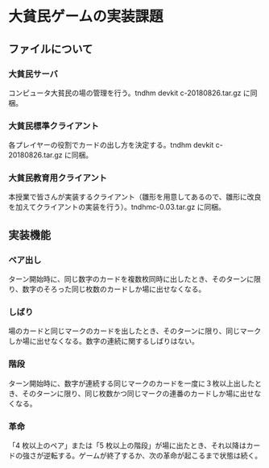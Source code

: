 ﻿# 大貧民ゲームの実装課題
 
 ## ファイルについて
 
 ### 大貧民サーバ
コンピュータ大貧民の場の管理を行う。tndhm devkit c-20180826.tar.gz に同梱。

 ### 大貧民標準クライアント
各プレイヤーの役割でカードの出し方を決定する。tndhm devkit c-20180826.tar.gz に同梱。

 ### 大貧民教育用クライアント
本授業で皆さんが実装するクライアント（雛形を用意してあるので、雛形に改良を加えてクライアントの実装を行う）。tndhmc-0.03.tar.gz に同梱。
 
 ## 実装機能
 ### ペア出し
 ターン開始時に、同じ数字のカードを複数枚同時に出したとき、そのターンに限り、数字のそろった同じ枚数のカードしか場に出せなくなる。
 
 ### しばり
 場のカードと同じマークのカードを出したとき、そのターンに限り、同じマークしか場に出せなくなる。数字の連続に関するしばりはない。
 
 ### 階段
 ターン開始時に、数字が連続する同じマークのカードを一度に３枚以上出したとき、そのターンに限り、同じ枚数かつ同じマークの連番のカードしか場に出せなくなる。

 ### 革命
 「4 枚以上のペア」または「5 枚以上の階段」が場に出たとき、それ以降はカードの強さが逆転する。ゲームが終了するか、次の革命が起こるまで状態は続く。
 
